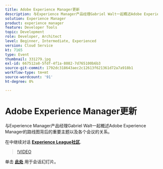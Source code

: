 ```yaml
---
title: Adobe Experience Manager更新
description: 与Experience Manager产品经理Gabriel Walt一起概述Adobe Experience Manager的路线图背后的重要主题以及各个会议的关系。 此会话作为Adobe Developers Live内容活动的一部分提供。
solution: Experience Manager
product: experience manager
feature: Developer Tools
topic: Development
role: Developer, Architect
level: Beginner, Intermediate, Experienced
version: Cloud Service
kt: 7165
type: Event
thumbnail: 331279.jpg
exl-id: 667512a8-5fdf-4f1a-8082-7d765100b6b3
source-git-commit: 1792dc318643aec2c12613f621361d72a7a918b1
workflow-type: tm+mt
source-wordcount: '91'
ht-degree: 0%

---
```


# Adobe Experience Manager更新

与Experience Manager产品经理Gabriel Walt一起概述Adobe Experience Manager的路线图背后的重要主题以及各个会议的关系。

在中继续对话 **[Experience League社区](https://adobe.ly/36Yd3v6)**.

>[!VIDEO](https://video.tv.adobe.com/v/331279/?quality=12&learn=on&hidetitle=true)

单击 **[此处](/help/adobe-developers-live/assets/experience-manager-updates.pdf)** 用于会话幻灯片。
